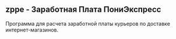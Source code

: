 zppe - Заработная Плата ПониЭкспресс
-------------------------------------
Программа для расчета заработной платы курьеров по доставке интернет-магазинов.
